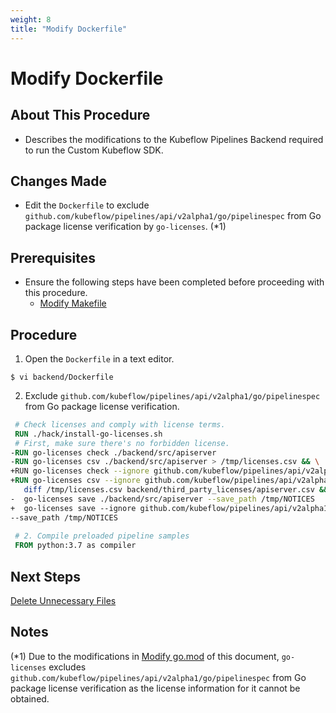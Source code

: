 ```yaml
---
weight: 8
title: "Modify Dockerfile"
---
```

# Modify Dockerfile
## About This Procedure
* Describes the modifications to the Kubeflow Pipelines Backend required to run the Custom Kubeflow SDK.

## Changes Made
* Edit the `Dockerfile` to exclude `github.com/kubeflow/pipelines/api/v2alpha1/go/pipelinespec` from Go package license verification by `go-licenses`. (*1)

## Prerequisites
* Ensure the following steps have been completed before proceeding with this procedure.
    * [Modify Makefile](../modify-makefile)

## Procedure
1. Open the `Dockerfile` in a text editor.
```
$ vi backend/Dockerfile
```

2. Exclude `github.com/kubeflow/pipelines/api/v2alpha1/go/pipelinespec` from Go package license verification.
```Dockerfile
 # Check licenses and comply with license terms.
 RUN ./hack/install-go-licenses.sh
 # First, make sure there's no forbidden license.
-RUN go-licenses check ./backend/src/apiserver
-RUN go-licenses csv ./backend/src/apiserver > /tmp/licenses.csv && \
+RUN go-licenses check --ignore github.com/kubeflow/pipelines/api/v2alpha1/go/pipelinespec ./backend/src/apiserver
+RUN go-licenses csv --ignore github.com/kubeflow/pipelines/api/v2alpha1/go/pipelinespec ./backend/src/apiserver > /tmp/licenses.csv && \
   diff /tmp/licenses.csv backend/third_party_licenses/apiserver.csv && \
-  go-licenses save ./backend/src/apiserver --save_path /tmp/NOTICES
+  go-licenses save --ignore github.com/kubeflow/pipelines/api/v2alpha1/go/pipelinespec ./backend/src/apiserver 
--save_path /tmp/NOTICES
 
 # 2. Compile preloaded pipeline samples
 FROM python:3.7 as compiler
 ```

## Next Steps
[Delete Unnecessary Files](../delete-unnecessary-files)

## Notes
(*1) Due to the modifications in [Modify go.mod](../modify-go.mod) of this document, `go-licenses` excludes `github.com/kubeflow/pipelines/api/v2alpha1/go/pipelinespec` from Go package license verification as the license information for it cannot be obtained.
